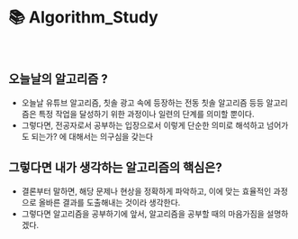 #  📚 Algorithm_Study

<br>


## 오늘날의 알고리즘 ? 
- 오늘날 유튜브 알고리즘, 칫솔 광고 속에 등장하는 전동 칫솔 알고리즘 등등 알고리즘은 특정 작업을 달성하기 위한 과정이나 일련의 단계를 의미할 뿐이다.
- 그렇다면, 전공자로서 공부하는 입장으로서 이렇게 단순한 의미로 해석하고 넘어가도 되는가? 에 대해서는 의구심을 갖는다

## 그렇다면 내가 생각하는 알고리즘의 핵심은?
- 결론부터 말하면, 해당 문제나 현상을 정확하게 파악하고, 이에 맞는 효율적인 과정으로 올바른 결과를 도출해내는 것이라 생각한다.
- 그렇다면 알고리즘을 공부하기에 앞서, 알고리즘을 공부할 때의 마음가짐을 설명하겠다.

